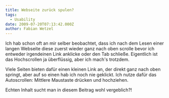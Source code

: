 ```yaml
---
title: Webseite zurück spulen?
tags:
  - Usability
date: 2009-07-20T07:13:42.000Z
author: Fabian Wetzel
---
```


Ich hab schon oft an mir selber beobachtet, dass ich nach dem Lesen einer langen Webseite diese zuerst wieder ganz nach oben scrolle bevor ich entweder irgendeinen Link anklicke oder den Tab schließe. Eigentlich ist das Hochscrollen ja überflüssig, aber ich mach's trotzdem.

Viele Seiten bieten dafür einen kleinen Link an, der direkt ganz nach oben springt, aber auf so einen hab ich noch nie geklickt. Ich nutze dafür das Autoscrollen: Mittlere Maustaste drücken und hochziehen.

Echten Inhalt sucht man in diesem Beitrag wohl vergeblich?!


